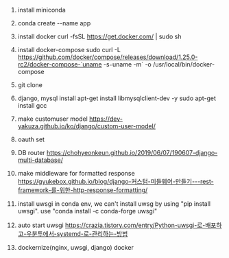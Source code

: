 1. install miniconda
2. conda create --name app
3. install docker
curl -fsSL https://get.docker.com/ | sudo sh
4. install docker-compose
sudo curl -L https://github.com/docker/compose/releases/download/1.25.0-rc2/docker-compose-`uname -s`-`uname -m` -o /usr/local/bin/docker-compose
5. git clone
6. django, mysql install 
apt-get install libmysqlclient-dev -y
sudo apt-get install gcc

7. make customuser model
https://dev-yakuza.github.io/ko/django/custom-user-model/

8. oauth set

9. DB router
https://chohyeonkeun.github.io/2019/06/07/190607-django-multi-database/

10. make middleware for formatted response
https://gyukebox.github.io/blog/django-커스텀-미들웨어-만들기---rest-framework-를-위한-http-response-formatting/

11. install uwsgi 
in conda env, we can't install uwsg by using "pip install uwsgi".
use "conda install -c conda-forge uwsgi"

12. auto start uwsgi
https://crazia.tistory.com/entry/Python-uwsgi-로-배포하고-우분투에서-systemd-로-관리하는-방법

13. dockernize(nginx, uwsgi, django)
docker 
